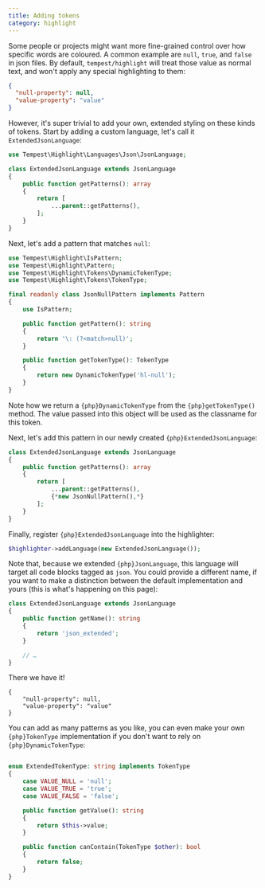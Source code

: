 ```yaml
---
title: Adding tokens
category: highlight
---
```


<style>
.hl-null {
    color: red;
}
</style>

Some people or projects might want more fine-grained control over how specific words are coloured. A common example are `null`, `true`, and `false` in json files. By default, `tempest/highlight` will treat those value as normal text, and won't apply any special highlighting to them:

```json
{
  "null-property": null,
  "value-property": "value"
}
```

However, it's super trivial to add your own, extended styling on these kinds of tokens. Start by adding a custom language, let's call it `ExtendedJsonLanguage`:

```php
use Tempest\Highlight\Languages\Json\JsonLanguage;

class ExtendedJsonLanguage extends JsonLanguage
{
    public function getPatterns(): array
    {
        return [
            ...parent::getPatterns(),
        ];
    }
}
```

Next, let's add a pattern that matches `null`:

```php
use Tempest\Highlight\IsPattern;
use Tempest\Highlight\Pattern;
use Tempest\Highlight\Tokens\DynamicTokenType;
use Tempest\Highlight\Tokens\TokenType;

final readonly class JsonNullPattern implements Pattern
{
    use IsPattern;

    public function getPattern(): string
    {
        return '\: (?<match>null)';
    }

    public function getTokenType(): TokenType
    {
        return new DynamicTokenType('hl-null');
    }
}
```

Note how we return a `{php}DynamicTokenType` from the `{php}getTokenType()` method. The value passed into this object will be used as the classname for this token.

Next, let's add this pattern in our newly created `{php}ExtendedJsonLanguage`:

```php
class ExtendedJsonLanguage extends JsonLanguage
{
    public function getPatterns(): array
    {
        return [
            ...parent::getPatterns(),
            {*new JsonNullPattern(),*}
        ];
    }
}
```

Finally, register `{php}ExtendedJsonLanguage` into the highlighter:

```php
$highlighter->addLanguage(new ExtendedJsonLanguage());
```

Note that, because we extended `{php}JsonLanguage`, this language will target all code blocks tagged as `json`. You could provide a different name, if you want to make a distinction between the default implementation and yours (this is what's happening on this page):

```php
class ExtendedJsonLanguage extends JsonLanguage
{
    public function getName(): string
    {
        return 'json_extended';
    }

    // …
}
```

There we have it!

```json_extended
{
    "null-property": null,
    "value-property": "value"
}
```

You can add as many patterns as you like, you can even make your own `{php}TokenType` implementation if you don't want to rely on `{php}DynamicTokenType`:

```php

enum ExtendedTokenType: string implements TokenType
{
    case VALUE_NULL = 'null';
    case VALUE_TRUE = 'true';
    case VALUE_FALSE = 'false';

    public function getValue(): string
    {
        return $this->value;
    }

    public function canContain(TokenType $other): bool
    {
        return false;
    }
}
```
